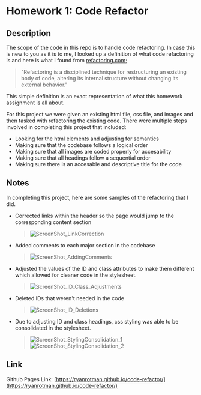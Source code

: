 # Homework 1: Code Refactor

## Description

<!-- This repository holds the first homework assignment for [The Coding Boot Camp](https://techbootcamps.utexas.edu/coding/) through the University of Texas at Austin's Center for Professional Education. -->

The scope of the code in this repo is to handle code refactoring. In case this is new to you as it is to me, I looked up a definition of what code refactoring is and here is what I found from [refactoring.com](https://refactoring.com/#:~:text=Refactoring%20is%20a%20disciplined%20technique,of%20small%20behavior%20preserving%20transformations.);
> "Refactoring is a disciplined technique for restructuring an existing body of code, altering its internal structure without changing its external behavior."

This simple definition is an exact representation of what this homework assignment is all about.

For this project we were given an existing html file, css file, and images and then tasked with refactoring the existing code. There were multiple steps involved in completing this project that included:

* Looking for the html elements and adjusting for semantics
* Making sure that the codebase follows a logical order
* Making sure that all images are coded properly for accesability
* Making sure that all headings follow a sequential order
* Making sure there is an accesable and descriptive title for the code

## Notes

In completing this project, here are some samples of the refactoring that I did.

* Corrected links within the header so the page would jump to the corresponding content section
  > ![ScreenShot_LinkCorrection](https://github.com/ryanrotman/homework-1-code-refactor/blob/master/assets/readme-screenshots/ScreenShot_LinkCorrection.png?raw=true)

* Added comments to each major section in the codebase
  > ![ScreenShot_AddingComments](https://github.com/ryanrotman/homework-1-code-refactor/blob/master/assets/readme-screenshots/ScreenShot_AddingComments.png?raw=true)

* Adjusted the values of the ID and class attributes to make them different which allowed for cleaner code in the stylesheet.
  > ![ScreenShot_ID_Class_Adjustments](https://github.com/ryanrotman/homework-1-code-refactor/blob/master/assets/readme-screenshots/ScreenShot_ID_Class_Adjustments.png?raw=true)

* Deleted IDs that weren't needed in the code
  > ![ScreenShot_ID_Deletions](https://github.com/ryanrotman/homework-1-code-refactor/blob/master/assets/readme-screenshots/ScreenShot_ID_Deletions.png?raw=true)

* Due to adjusting ID and class headings, css styling was able to be consolidated in the stylesheet.
  > ![ScreenShot_StylingConsolidation_1](https://github.com/ryanrotman/homework-1-code-refactor/blob/master/assets/readme-screenshots/ScreenShot_StylingConsolidation_1.png?raw=true)
  > ![ScreenShot_StylingConsolidation_2](https://github.com/ryanrotman/homework-1-code-refactor/blob/master/assets/readme-screenshots/ScreenShot_StylingConsolidation_2.png?raw=true)

## Link

Github Pages Link: [https://ryanrotman.github.io/code-refactor/](https://ryanrotman.github.io/code-refactor/)